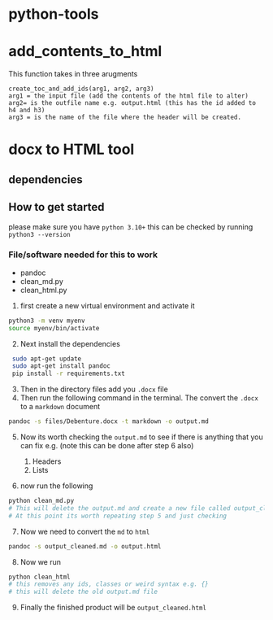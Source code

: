 # python-tools


# add_contents_to_html

This function takes in three arugments
```
create_toc_and_add_ids(arg1, arg2, arg3)
arg1 = the input file (add the contents of the html file to alter)
arg2= is the outfile name e.g. output.html (this has the id added to h4 and h3)
arg3 = is the name of the file where the header will be created.
```

# docx to HTML tool

## dependencies

## How to get started
please make sure you have `python 3.10+` this can be checked by running `python3 --version`

### File/software needed for this to work 
- pandoc
- clean_md.py
- clean_html.py


1. first create a new virtual environment and activate it
```bash
python3 -m venv myenv 
source myenv/bin/activate  
```

2. Next install the dependencies
```bash
 sudo apt-get update                                                                               ✘ INT 🐍 myenv 02:31:55 pm
 sudo apt-get install pandoc
 pip install -r requirements.txt
```


3. Then in the directory files add you `.docx` file  
4. Then run the following command in the terminal. The convert the `.docx` to a `markdown` document
```bash
pandoc -s files/Debenture.docx -t markdown -o output.md
```

5. Now its worth checking the `output.md` to see if there is anything that you can fix e.g. (note this can be done after step 6 also)
    1. Headers
    2. Lists

6. now run the following 

```bash
python clean_md.py
# This will delete the output.md and create a new file called output_cleaned.md
# At this point its worth repeating step 5 and just checking
```

7. Now we need to convert the `md` to `html`
```bash
pandoc -s output_cleaned.md -o output.html
```
8. Now we run 
```bash
python clean_html
# this removes any ids, classes or weird syntax e.g. {}
# this will delete the old output.md file
```

9. Finally the finished product will be `output_cleaned.html`

